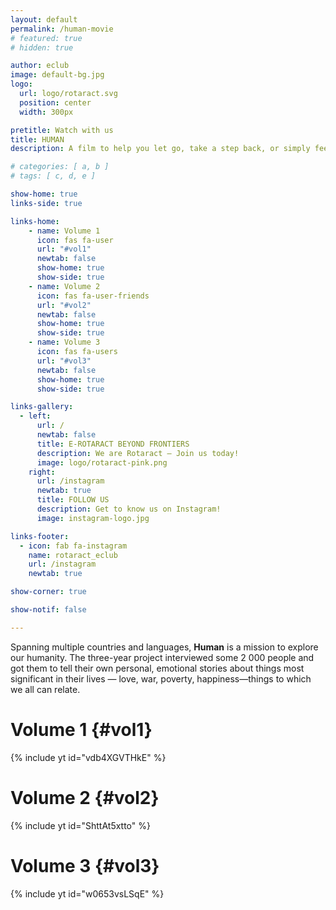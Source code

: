 ```yaml
---
layout: default
permalink: /human-movie
# featured: true
# hidden: true

author: eclub
image: default-bg.jpg
logo:
  url: logo/rotaract.svg
  position: center
  width: 300px

pretitle: Watch with us
title: HUMAN
description: A film to help you let go, take a step back, or simply feel connected to all of humanity.

# categories: [ a, b ]
# tags: [ c, d, e ]

show-home: true
links-side: true

links-home:
    - name: Volume 1
      icon: fas fa-user
      url: "#vol1"
      newtab: false
      show-home: true
      show-side: true
    - name: Volume 2
      icon: fas fa-user-friends
      url: "#vol2"
      newtab: false
      show-home: true
      show-side: true
    - name: Volume 3
      icon: fas fa-users
      url: "#vol3"
      newtab: false
      show-home: true
      show-side: true

links-gallery:
  - left:
      url: /
      newtab: false
      title: E-ROTARACT BEYOND FRONTIERS
      description: We are Rotaract – Join us today!
      image: logo/rotaract-pink.png
    right:
      url: /instagram
      newtab: true
      title: FOLLOW US
      description: Get to know us on Instagram!
      image: instagram-logo.jpg

links-footer:
  - icon: fab fa-instagram
    name: rotaract_eclub
    url: /instagram
    newtab: true

show-corner: true

show-notif: false

---
```


Spanning multiple countries and languages, **Human** is a mission to explore our humanity. The three-year project interviewed some 2 000 people and got them to tell their own personal, emotional stories about things most significant in their lives — love, war, poverty, happiness—things to which we all can relate.

# Volume 1 {#vol1}

{% include yt id="vdb4XGVTHkE" %}

# Volume 2 {#vol2}

{% include yt id="ShttAt5xtto" %}

# Volume 3 {#vol3}

{% include yt id="w0653vsLSqE" %}
